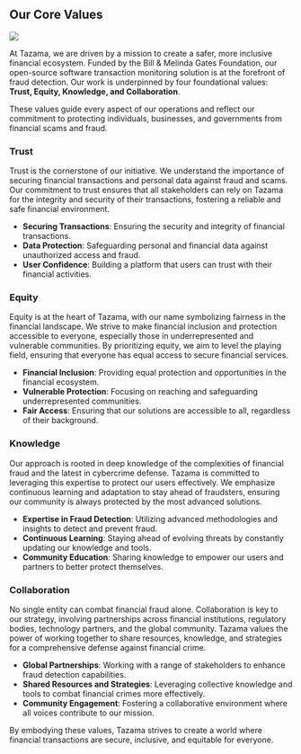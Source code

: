 ## Our Core Values

![](/tazama-org/static/tazama.png)

At Tazama, we are driven by a mission to create a safer, more inclusive financial ecosystem. Funded by the Bill & Melinda Gates Foundation, our open-source software transaction monitoring solution is at the forefront of fraud detection. Our work is underpinned by four foundational values: **Trust, Equity, Knowledge, and Collaboration**.

These values guide every aspect of our operations and reflect our commitment to protecting individuals, businesses, and governments from financial scams and fraud.

### Trust

Trust is the cornerstone of our initiative. We understand the importance of securing financial transactions and personal data against fraud and scams. Our commitment to trust ensures that all stakeholders can rely on Tazama for the integrity and security of their transactions, fostering a reliable and safe financial environment.

- **Securing Transactions**: Ensuring the security and integrity of financial transactions.
- **Data Protection**: Safeguarding personal and financial data against unauthorized access and fraud.
- **User Confidence**: Building a platform that users can trust with their financial activities.

### Equity

Equity is at the heart of Tazama, with our name symbolizing fairness in the financial landscape. We strive to make financial inclusion and protection accessible to everyone, especially those in underrepresented and vulnerable communities. By prioritizing equity, we aim to level the playing field, ensuring that everyone has equal access to secure financial services.

- **Financial Inclusion**: Providing equal protection and opportunities in the financial ecosystem.
- **Vulnerable Protection**: Focusing on reaching and safeguarding underrepresented communities.
- **Fair Access**: Ensuring that our solutions are accessible to all, regardless of their background.

### Knowledge

Our approach is rooted in deep knowledge of the complexities of financial fraud and the latest in cybercrime defense. Tazama is committed to leveraging this expertise to protect our users effectively. We emphasize continuous learning and adaptation to stay ahead of fraudsters, ensuring our community is always protected by the most advanced solutions.

- **Expertise in Fraud Detection**: Utilizing advanced methodologies and insights to detect and prevent fraud.
- **Continuous Learning**: Staying ahead of evolving threats by constantly updating our knowledge and tools.
- **Community Education**: Sharing knowledge to empower our users and partners to better protect themselves.

### Collaboration

No single entity can combat financial fraud alone. Collaboration is key to our strategy, involving partnerships across financial institutions, regulatory bodies, technology partners, and the global community. Tazama values the power of working together to share resources, knowledge, and strategies for a comprehensive defense against financial crime.

- **Global Partnerships**: Working with a range of stakeholders to enhance fraud detection capabilities.
- **Shared Resources and Strategies**: Leveraging collective knowledge and tools to combat financial crimes more effectively.
- **Community Engagement**: Fostering a collaborative environment where all voices contribute to our mission.

By embodying these values, Tazama strives to create a world where financial transactions are secure, inclusive, and equitable for everyone.
